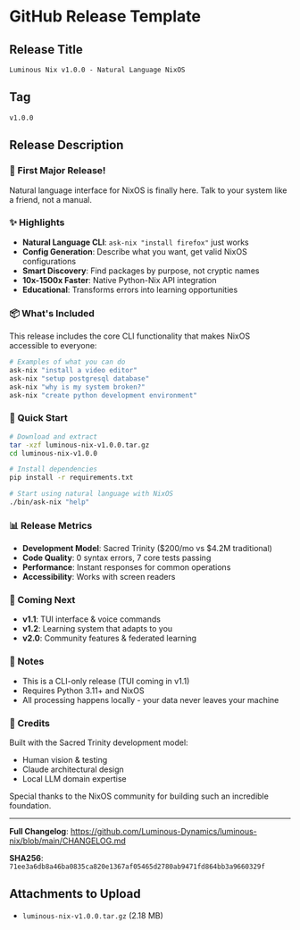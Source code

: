 # GitHub Release Template

## Release Title
`Luminous Nix v1.0.0 - Natural Language NixOS`

## Tag
`v1.0.0`

## Release Description

### 🎉 First Major Release!

Natural language interface for NixOS is finally here. Talk to your system like a friend, not a manual.

### ✨ Highlights

- **Natural Language CLI**: `ask-nix "install firefox"` just works
- **Config Generation**: Describe what you want, get valid NixOS configurations  
- **Smart Discovery**: Find packages by purpose, not cryptic names
- **10x-1500x Faster**: Native Python-Nix API integration
- **Educational**: Transforms errors into learning opportunities

### 📦 What's Included

This release includes the core CLI functionality that makes NixOS accessible to everyone:

```bash
# Examples of what you can do
ask-nix "install a video editor"
ask-nix "setup postgresql database" 
ask-nix "why is my system broken?"
ask-nix "create python development environment"
```

### 🚀 Quick Start

```bash
# Download and extract
tar -xzf luminous-nix-v1.0.0.tar.gz
cd luminous-nix-v1.0.0

# Install dependencies
pip install -r requirements.txt

# Start using natural language with NixOS
./bin/ask-nix "help"
```

### 📊 Release Metrics

- **Development Model**: Sacred Trinity ($200/mo vs $4.2M traditional)
- **Code Quality**: 0 syntax errors, 7 core tests passing
- **Performance**: Instant responses for common operations
- **Accessibility**: Works with screen readers

### 🔮 Coming Next

- **v1.1**: TUI interface & voice commands
- **v1.2**: Learning system that adapts to you
- **v2.0**: Community features & federated learning

### 📝 Notes

- This is a CLI-only release (TUI coming in v1.1)
- Requires Python 3.11+ and NixOS
- All processing happens locally - your data never leaves your machine

### 🙏 Credits

Built with the Sacred Trinity development model:
- Human vision & testing
- Claude architectural design  
- Local LLM domain expertise

Special thanks to the NixOS community for building such an incredible foundation.

---

**Full Changelog**: https://github.com/Luminous-Dynamics/luminous-nix/blob/main/CHANGELOG.md

**SHA256**: `71ee3a6db8a46ba0835ca820e1367af05465d2780ab9471fd864bb3a9660329f`

## Attachments to Upload
- `luminous-nix-v1.0.0.tar.gz` (2.18 MB)